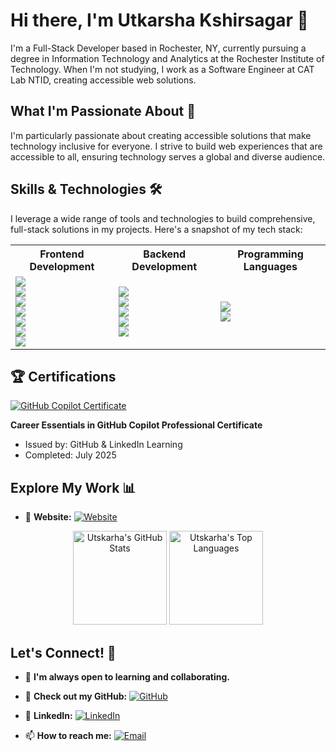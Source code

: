 # Hi there, I'm Utkarsha Kshirsagar 👋

I'm a Full-Stack Developer based in Rochester, NY, currently pursuing a degree in Information Technology and Analytics at the Rochester Institute of Technology. When I'm not studying, I work as a Software Engineer at CAT Lab NTID, creating accessible web solutions.

## What I'm Passionate About 🌟
I'm particularly passionate about creating accessible solutions that make technology inclusive for everyone. I strive to build web experiences that are accessible to all, ensuring technology serves a global and diverse audience.

## Skills & Technologies 🛠
I leverage a wide range of tools and technologies to build comprehensive, full-stack solutions in my projects. Here's a snapshot of my tech stack:

<table >
  <tr >
    <th>Frontend Development</th>
    <th>Backend Development</th>
    <th>Programming Languages</th>
  </tr>
  <tr >
    <td>
      <img src="https://img.shields.io/badge/HTML5-E34F26?style=for-the-badge&logo=html5&logoColor=white" /><br>
      <img src="https://img.shields.io/badge/CSS3-1572B6?style=for-the-badge&logo=css3&logoColor=white" /><br>
      <img src="https://img.shields.io/badge/JavaScript-F7DF1E?style=for-the-badge&logo=javascript&logoColor=black" /><br>
      <img src="https://img.shields.io/badge/Bootstrap-563D7C?style=for-the-badge&logo=bootstrap&logoColor=white" /><br>
      <img src="https://img.shields.io/badge/Vue.js-35495E?style=for-the-badge&logo=vue.js&logoColor=4FC08D" /><br>
      <img src="https://img.shields.io/badge/Vuetify-1867C0?style=for-the-badge&logo=vuetify&logoColor=white" /><br>
      <img src="https://img.shields.io/badge/Angular-DD0031?style=for-the-badge&logo=angular&logoColor=white" />
    </td>
    <td>
      <img src="https://img.shields.io/badge/Node.js-43853D?style=for-the-badge&logo=node.js&logoColor=white" /><br>
      <img src="https://img.shields.io/badge/Express.js-404D59?style=for-the-badge" /><br>
      <img src="https://img.shields.io/badge/MongoDB-4EA94B?style=for-the-badge&logo=mongodb&logoColor=white" /><br>
      <img src="https://img.shields.io/badge/PL_SQL-F80000?style=for-the-badge&logo=oracle&logoColor=white" /><br>
      <img src="https://img.shields.io/badge/SQL-4479A1?style=for-the-badge&logo=postgresql&logoColor=white" />
    </td>
    <td>
      <img src="https://img.shields.io/badge/Python-3776AB?style=for-the-badge&logo=python&logoColor=white" /><br>
      <img src="https://img.shields.io/badge/Java-007396?style=for-the-badge&logo=java&logoColor=white" /><br>
    </td>
  </tr>
</table>


## 🏆 Certifications

[![GitHub Copilot Certificate](https://img.shields.io/badge/Certification-GitHub%20Copilot-blue?logo=github)](https://www.linkedin.com/learning/certificates/44a10b2030b8810950e6ceae31c6412e5f7d363c0d83a94f698f438568aa1066?trk=share_certificate)
 
**Career Essentials in GitHub Copilot Professional Certificate**
  - Issued by: GitHub & LinkedIn Learning
  - Completed: July 2025


## Explore My Work 📊
- 🚀 **Website:** [![Website](https://img.shields.io/badge/Website-4285F4?style=for-the-badge&logo=google-chrome&logoColor=white)](https://portfolio-website-3u4y.onrender.com)

<div align="center">
  <img src="https://github-readme-stats.vercel.app/api?username=utkarsha30&show_icons=true&include_all_commits=true&count_private=true&theme=dracula" height="150" alt="Utskarha's GitHub Stats" />
  <img src="https://github-readme-stats.vercel.app/api/top-langs/?username=utkarsha30&layout=compact&card_width=320&langs_count=5&theme=dracula" height="150" alt="Utskarha's Top Languages" />
</div>

## Let's Connect! 🤝
- 💬 **I'm always open to learning and collaborating.**
- 📂 **Check out my GitHub:** [![GitHub](https://img.shields.io/badge/GitHub-100000?style=for-the-badge&logo=github&logoColor=white)](https://github.com/utkarsha30)

- 🔗 **LinkedIn:** [![LinkedIn](https://img.shields.io/badge/LinkedIn-0077B5?style=for-the-badge&logo=linkedin&logoColor=white)](https://www.linkedin.com/in/utkarsha-kshirsagar-34b0bb170)

- 📫 **How to reach me:** [![Email](https://img.shields.io/badge/Email-D14836?style=for-the-badge&logo=gmail&logoColor=white)](mailto:uk9263@rit.edu)
